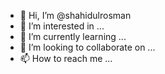 - 👋 Hi, I’m @shahidulrosman
- 👀 I’m interested in ...
- 🌱 I’m currently learning ...
- 💞️ I’m looking to collaborate on ...
- 📫 How to reach me ...

<!---
shahidulrosman/shahidulrosman is a ✨ special ✨ repository because its `README.md` (this file) appears on your GitHub profile.
You can click the Preview link to take a look at your changes.
--->
